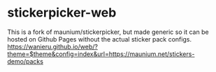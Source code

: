 # stickerpicker-web
This is a fork of maunium/stickerpicker, but made generic so it can be hosted on Github Pages without the actual sticker pack configs. 
https://wanieru.github.io/web/?theme=$theme&config=index&url=https://maunium.net/stickers-demo/packs
